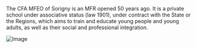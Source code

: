 The CFA MFEO of Sorigny is an MFR opened 50 years ago.
It is a private school under associative status (law 1901), under contract with the State or the Regions,
which aims to train and educate young people and young adults, as well as their social and professional integration.



![Image](https://cfa-mfeo.fr/wp-content/uploads/sites/220/2021/02/reqizelogo.png)
